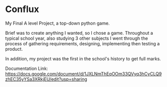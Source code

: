 # Conflux
My Final A level Project, a top-down python game. 

Brief was to create anything I wanted, so I chose a game. Throughout a typical school year, also studying 3 other subjects I went through the process of gathering requirements, designing, implementing then testing a product.

In addition, my project was the first in the school's history to get full marks.

Documentation Link: https://docs.google.com/document/d/1JXLNmThEqOOm33QVyq3hCyCLQ9zhEC35yYSa3XRkjEU/edit?usp=sharing
